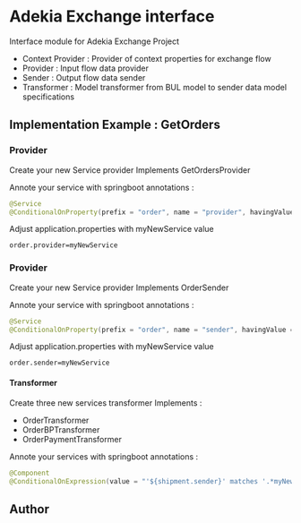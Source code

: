 # Adekia Exchange interface

Interface module for Adekia Exchange Project
- Context Provider : Provider of context properties for exchange flow 
- Provider : Input flow data provider
- Sender : Output flow data sender
- Transformer : Model transformer from BUL model to sender data model specifications

## Implementation Example : GetOrders
### Provider 

Create your new Service provider Implements GetOrdersProvider

Annote your service with springboot annotations :

```java
@Service
@ConditionalOnProperty(prefix = "order", name = "provider", havingValue = "myNewService")
```

Adjust application.properties with myNewService value

```properties
order.provider=myNewService
```

### Provider

Create your new Service provider Implements OrderSender

Annote your service with springboot annotations :

```java
@Service
@ConditionalOnProperty(prefix = "order", name = "sender", havingValue = "myNewService")
```

Adjust application.properties with myNewService value

```properties
order.sender=myNewService
```

#### Transformer
Create three new services transformer Implements :
- OrderTransformer
- OrderBPTransformer
- OrderPaymentTransformer

Annote your services with springboot annotations :

```java
@Component
@ConditionalOnExpression(value = "'${shipment.sender}' matches '.*myNewService.*'")
```

## Author


